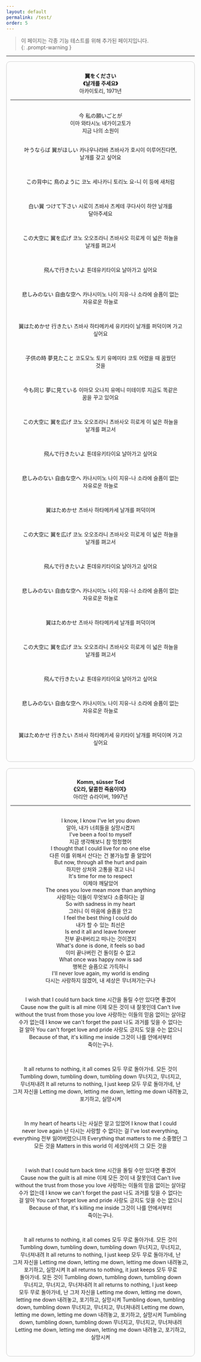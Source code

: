 ```yaml
---
layout: default
permalink: /test/
order: 5
---
```

> 이 페이지는 각종 기능 테스트를 위해 추가된 페이지입니다.  
{: .prompt-warning }
<hr>
<div style="border: 1px solid #ccc; padding: 10px; border-radius: 10px; white-space: pre-wrap; text-align: center;">
<b>翼をください
《날개를 주세요》</b>
아카이토리, 1971년
<hr>
今 私の願いごとが
이마 와타시노 네가이고토가
지금 나의 소원이

叶うならば 翼がほしい
카나우나라바 츠바사가 호시이
이루어진다면, 날개를 갖고 싶어요

この背中に 鳥のように
코노 세나카니 토리노 요-니
이 등에 새처럼

白い翼 つけて下さい
시로이 츠바사 츠케테 쿠다사이
하얀 날개를 달아주세요

この大空に 翼を広げ
코노 오오조라니 츠바사오 히로게
이 넓은 하늘을 날개를 펴고서

飛んで行きたいよ
톤데유키타이요
날아가고 싶어요

悲しみのない 自由な空へ
카나시미노 나이 지유-나 소라에
슬픔이 없는 자유로운 하늘로

翼はためかせ 行きたい
츠바사 하타메카세 유키타이
날개를 퍼덕이며 가고 싶어요



子供の時 夢見たこと
코도모노 토키 유메미타 코토
어렸을 때 꿈꿨던 것을

今も同じ 夢に見ている
이마모 오나지 유메니 미테이루
지금도 똑같은 꿈을 꾸고 있어요

この大空に 翼を広げ
코노 오오조라니 츠바사오 히로게
이 넓은 하늘을 날개를 펴고서

飛んで行きたいよ
톤데유키타이요
날아가고 싶어요

悲しみのない 自由な空へ
카나시미노 나이 지유-나 소라에
슬픔이 없는 자유로운 하늘로

翼はためかせ
츠바사 하타메카세
날개를 퍼덕이며

この大空に 翼を広げ
코노 오오조라니 츠바사오 히로게
이 넓은 하늘을 날개를 펴고서

飛んで行きたいよ
톤데유키타이요
날아가고 싶어요

悲しみのない 自由な空へ
카나시미노 나이 지유-나 소라에
슬픔이 없는 자유로운 하늘로

翼はためかせ
츠바사 하타메카세
날개를 퍼덕이며

この大空に 翼を広げ
코노 오오조라니 츠바사오 히로게
이 넓은 하늘을 날개를 펴고서

飛んで行きたいよ
톤데유키타이요
날아가고 싶어요

悲しみのない 自由な空へ
카나시미노 나이 지유-나 소라에
슬픔이 없는 자유로운 하늘로

翼はためかせ 行きたい
츠바사 하타메카세 유키타이
날개를 퍼덕이며 가고 싶어요
</div>
<br>

<div style="border: 1px solid #ccc; padding: 10px; border-radius: 10px; white-space: pre-wrap; text-align: center;">
<b>Komm, süsser Tod
《오라, 달콤한 죽음이여》</b> 
아리안 슈라이버, 1997년
<hr>
I know, I know I've let you down
알아, 내가 너희들을 실망시켰지
I've been a fool to myself
지금 생각해보니 참 멍청했어
I thought that I could live for no one else
다른 이를 위해서 산다는 건 불가능할 줄 알았어
But now, through all the hurt and pain
하지만 상처와 고통을 겪고 나니
It's time for me to respect
이제야 깨달았어
The ones you love mean more than anything
사랑하는 이들이 무엇보다 소중하다는 걸
So with sadness in my heart
그러니 이 마음에 슬픔을 안고
I feel the best thing I could do
내가 할 수 있는 최선은
Is end it all and leave forever
전부 끝내버리고 떠나는 것이겠지
What's done is done, it feels so bad
이미 끝나버린 건 돌이킬 수 없고
What once was happy now is sad
행복은 슬픔으로 가득하니
I'll never love again, my world is ending
다시는 사랑하지 않겠어, 내 세상은 무너져가는구나

I wish that I could turn back time
시간을 돌릴 수만 있다면 좋겠어
Cause now the guilt is all mine
이제 모든 것이 내 잘못인데
Can't live without the trust from those you love
사랑하는 이들의 믿음 없이는 살아갈 수가 없는데
I know we can't forget the past
나도 과거를 잊을 수 없다는 걸 알아
You can't forget love and pride
사랑도 긍지도 잊을 수는 없으니
Because of that, it's killing me inside
그것이 나를 안에서부터 죽이는구나.

It all returns to nothing, it all comes
모두 무로 돌아가네. 모든 것이
Tumbling down, tumbling down, tumbling down
무너지고, 무너지고, 무너져내려
It all returns to nothing, I just keep
모두 무로 돌아가네, 난 그저 자신을
Letting me down, letting me down, letting me down
내려놓고, 포기하고, 실망시켜


In my heart of hearts
나는 사실은 알고 있었어
I know that I could never love again
난 다시는 사랑할 수 없다는 걸
I've lost everything, everything
전부 잃어버렸으니까
Everything that matters to me
소중했던 그 모든 것을
Matters in this world
이 세상에서의 그 모든 것을

I wish that I could turn back time
시간을 돌릴 수만 있다면 좋겠어
Cause now the guilt is all mine
이제 모든 것이 내 잘못인데
Can't live without the trust from those you love
사랑하는 이들의 믿음 없이는 살아갈 수가 없는데
I know we can't forget the past
나도 과거를 잊을 수 없다는 걸 알아
You can't forget love and pride
사랑도 긍지도 잊을 수는 없으니
Because of that, it's killing me inside
그것이 나를 안에서부터 죽이는구나.


It all returns to nothing, it all comes
모두 무로 돌아가네. 모든 것이
Tumbling down, tumbling down, tumbling down
무너지고, 무너지고, 무너져내려
It all returns to nothing, I just keep
모두 무로 돌아가네, 난 그저 자신을
Letting me down, letting me down, letting me down
내려놓고, 포기하고, 실망시켜
It all returns to nothing, it just keeps
모두 무로 돌아가네. 모든 것이
Tumbling down, tumbling down, tumbling down
무너지고, 무너지고, 무너져내려
It all returns to nothing, I just keep
모두 무로 돌아가네, 난 그저 자신을
Letting me down, letting me down, letting me down
내려놓고, 포기하고, 실망시켜
Tumbling down, tumbling down, tumbling down
무너지고, 무너지고, 무너져내려
Letting me down, letting me down, letting me down
내려놓고, 포기하고, 실망시켜
Tumbling down, tumbling down, tumbling down
무너지고, 무너지고, 무너져내려
Letting me down, letting me down, letting me down
내려놓고, 포기하고, 실망시켜
</div>

